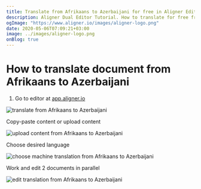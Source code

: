 ```yaml
---
title: Translate from Afrikaans to Azerbaijani for free in Aligner Editor
description: Aligner Dual Editor Tutorial. How to translate for free from Afrikaans to Azerbaijani. Aligner is multilingual document management platform. 
ogImage: "https://www.aligner.io/images/aligner-logo.png"
date: 2020-05-06T07:09:21+03:00
image: ../images/aligner-logo.png
onBlog: true
---
```


# How to translate document from Afrikaans to Azerbaijani

1. Go to editor at [app.aligner.io](https://app.aligner.io "Aligner App web page")

![translate from Afrikaans to Azerbaijani](../aligner-blank-editor.png "translate from Afrikaans to Azerbaijani")

Copy-paste content or upload content

![upload content from Afrikaans to Azerbaijani](../aligner-uploaded-document.png "upload content from Afrikaans to Azerbaijani")

Choose desired language

![choose machine translation from Afrikaans to Azerbaijani](../aligner-language-dropdown.png "choose machine translation from Afrikaans to Azerbaijani")

Work and edit 2 documents in parallel

![edit translation from Afrikaans to Azerbaijani](../aligner-double-sitded-editor.png "edit translation from Afrikaans to Azerbaijani")

